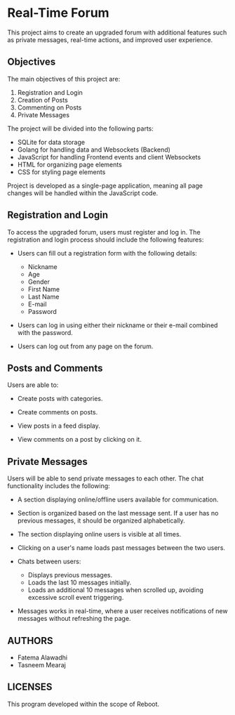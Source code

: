 # Real-Time Forum
This project aims to create an upgraded forum with additional features such as private messages, real-time actions, and improved user experience.

## Objectives

The main objectives of this project are:

1. Registration and Login
2. Creation of Posts
3. Commenting on Posts
4. Private Messages

The project will be divided into the following parts:

- SQLite for data storage
- Golang for handling data and Websockets (Backend)
- JavaScript for handling Frontend events and client Websockets
- HTML for organizing page elements
- CSS for styling page elements

Project is developed as a single-page application, meaning all page changes will be handled within the JavaScript code.

## Registration and Login

To access the upgraded forum, users must register and log in. The registration and login process should include the following features:

- Users can fill out a registration form with the following details:
  - Nickname
  - Age
  - Gender
  - First Name
  - Last Name
  - E-mail
  - Password

- Users can log in using either their nickname or their e-mail combined with the password.

- Users can log out from any page on the forum.

## Posts and Comments
Users are able to:

- Create posts with categories.

- Create comments on posts.

- View posts in a feed display.

- View comments on a post by clicking on it.

## Private Messages

Users will be able to send private messages to each other. The chat functionality includes the following:

- A section displaying online/offline users available for communication.

- Section is organized based on the last message sent. If a user has no previous messages, it should be organized alphabetically.

- The section displaying online users is visible at all times.

- Clicking on a user's name loads past messages between the two users.

- Chats between users:
  - Displays previous messages.
  - Loads the last 10 messages initially.
  - Loads an additional 10 messages when scrolled up, avoiding excessive scroll event triggering.

- Messages works in real-time, where a user receives notifications of new messages without refreshing the page.

## AUTHORS

- Fatema Alawadhi
- Tasneem Mearaj

## LICENSES

This program developed within the scope of Reboot.
